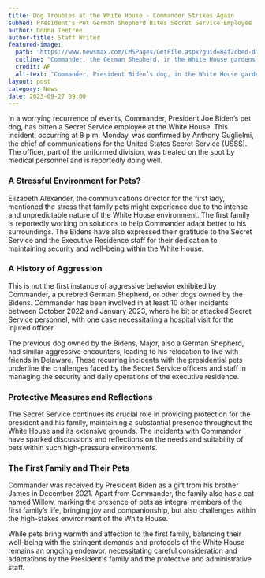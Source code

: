 ```yaml
---
title: Dog Troubles at the White House - Commander Strikes Again
subhed: President's Pet German Shepherd Bites Secret Service Employee
author: Donna Teetree
author-title: Staff Writer
featured-image: 
  path: "https://www.newsmax.com/CMSPages/GetFile.aspx?guid=84f2cbed-df3a-4e5b-a872-784c6df3ec84&SiteName=Newsmax&maxsidesize=600"
  cutline: "Commander, the German Shepherd, in the White House gardens."
  credit: AP
  alt-text: "Commander, President Biden’s dog, in the White House gardens."
layout: post
category: News
date: 2023-09-27 09:00
---
```


In a worrying recurrence of events, Commander, President Joe Biden’s pet dog, has bitten a Secret Service employee at the White House. This incident, occurring at 8 p.m. Monday, was confirmed by Anthony Guglielmi, the chief of communications for the United States Secret Service (USSS). The officer, part of the uniformed division, was treated on the spot by medical personnel and is reportedly doing well.

### A Stressful Environment for Pets?
Elizabeth Alexander, the communications director for the first lady, mentioned the stress that family pets might experience due to the intense and unpredictable nature of the White House environment. The first family is reportedly working on solutions to help Commander adapt better to his surroundings. The Bidens have also expressed their gratitude to the Secret Service and the Executive Residence staff for their dedication to maintaining security and well-being within the White House.

### A History of Aggression
This is not the first instance of aggressive behavior exhibited by Commander, a purebred German Shepherd, or other dogs owned by the Bidens. Commander has been involved in at least 10 other incidents between October 2022 and January 2023, where he bit or attacked Secret Service personnel, with one case necessitating a hospital visit for the injured officer. 

The previous dog owned by the Bidens, Major, also a German Shepherd, had similar aggressive encounters, leading to his relocation to live with friends in Delaware. These recurring incidents with the presidential pets underline the challenges faced by the Secret Service officers and staff in managing the security and daily operations of the executive residence.

### Protective Measures and Reflections
The Secret Service continues its crucial role in providing protection for the president and his family, maintaining a substantial presence throughout the White House and its extensive grounds. The incidents with Commander have sparked discussions and reflections on the needs and suitability of pets within such high-pressure environments.

### The First Family and Their Pets
Commander was received by President Biden as a gift from his brother James in December 2021. Apart from Commander, the family also has a cat named Willow, marking the presence of pets as integral members of the first family’s life, bringing joy and companionship, but also challenges within the high-stakes environment of the White House.

While pets bring warmth and affection to the first family, balancing their well-being with the stringent demands and protocols of the White House remains an ongoing endeavor, necessitating careful consideration and adaptations by the President's family and the protective and administrative staff.
